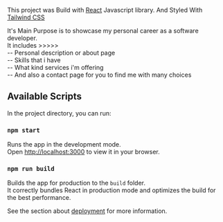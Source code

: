 This project was Build with [React](https://github.com/facebook/create-react-app) Javascript library.
And Styled With [Tailwind CSS](https://tailwindcss.com/)

It's Main Purpose is to showcase my personal career as a software developer.\
It includes >>>>> \
-- Personal description or about page \
-- Skills that i have \
-- What kind services i'm offering \
-- And also a contact page for you to find me with many choices

## Available Scripts

In the project directory, you can run:

### `npm start`

Runs the app in the development mode.\
Open [http://localhost:3000](http://localhost:3000) to view it in your browser.

### `npm run build`

Builds the app for production to the `build` folder.\
It correctly bundles React in production mode and optimizes the build for the best performance.

See the section about [deployment](https://facebook.github.io/create-react-app/docs/deployment) for more information.

